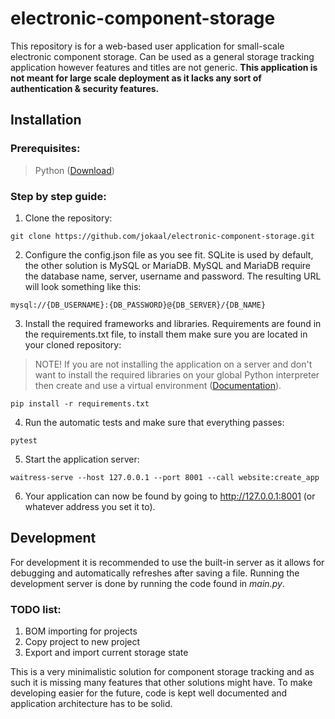 # electronic-component-storage

This repository is for a web-based user application for small-scale electronic component storage. Can be used as a general storage tracking application however features and titles are not generic. **This application is not meant for large scale deployment as it lacks any sort of authentication & security features.**

## Installation

### Prerequisites:

>Python ([Download](https://www.python.org/downloads/))

### Step by step guide:

1. Clone the repository:
```
git clone https://github.com/jokaal/electronic-component-storage.git
```
2. Configure the config.json file as you see fit. SQLite is used by default, the other solution is MySQL or MariaDB. MySQL and MariaDB require the database name, server, username and password. The resulting URL will look something like this:
```
mysql://{DB_USERNAME}:{DB_PASSWORD}@{DB_SERVER}/{DB_NAME}
```
3. Install the required frameworks and libraries. Requirements are found in the requirements.txt file, to install them make sure you are located in your cloned repository:

> NOTE! If you are not installing the application on a server and don't want to install the required libraries on your global Python interpreter then create and use a virtual environment ([Documentation](https://docs.python.org/3/library/venv.html)).

```
pip install -r requirements.txt
```

4. Run the automatic tests and make sure that everything passes:
```
pytest
```

5. Start the application server:
```
waitress-serve --host 127.0.0.1 --port 8001 --call website:create_app
```

6. Your application can now be found by going to http://127.0.0.1:8001 (or whatever address you set it to).


## Development

For development it is recommended to use the built-in server as it allows for debugging and automatically refreshes after saving a file. Running the development server is done by running the code found in *main.py*.

### TODO list:

1. BOM importing for projects
2. Copy project to new project
3. Export and import current storage state

This is a very minimalistic solution for component storage tracking and as such it is missing many features that other solutions might have. To make developing easier for the future, code is kept well documented and application architecture has to be solid.


